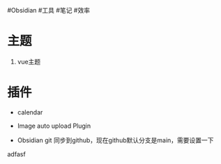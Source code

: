 #Obsidian #工具 #笔记 #效率

# 主题
1. vue主题


# 插件
* calendar

* Image auto upload Plugin

* Obsidian git
  同步到github，现在github默认分支是main，需要设置一下

adfasf